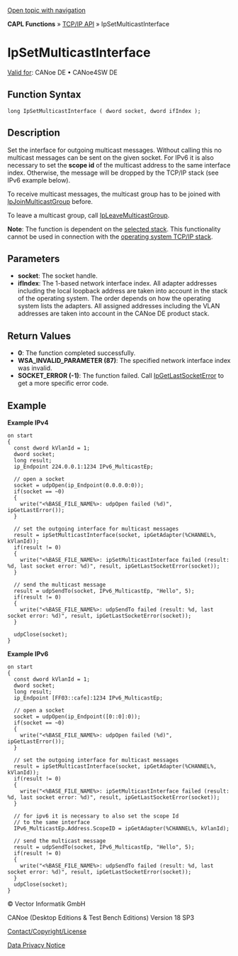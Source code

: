 [Open topic with navigation](../../../../../CANoeDEFamily.htm#Topics/CAPLFunctions/TCPIPAPI/Functions/CAPLfunctionIPSetMulticastInterface.md)

**CAPL Functions** » [TCP/IP API](../CAPLfunctionsTCPIPOverview.md) » IpSetMulticastInterface

# IpSetMulticastInterface

[Valid for](../../../Shared/FeatureAvailability.md): CANoe DE • CANoe4SW DE

## Function Syntax

```plaintext
long IpSetMulticastInterface ( dword socket, dword ifIndex );
```

## Description

Set the interface for outgoing multicast messages. Without calling this no multicast messages can be sent on the given socket. For IPv6 it is also necessary to set the **scope id** of the multicast address to the same interface index. Otherwise, the message will be dropped by the TCP/IP stack (see IPv6 example below).

To receive multicast messages, the multicast group has to be joined with [IpJoinMulticastGroup](CAPLfunctionIPJoinMulticastGroup.md) before.

To leave a multicast group, call [IpLeaveMulticastGroup](CAPLfunctionIPLeaveMulticastGroup.md).

**Note**: The function is dependent on the [selected stack](../../../CANoeCANalyzer/Ethernet/TCPIPNetworkSettings/PageStackSelection.md). This functionality cannot be used in connection with the [operating system TCP/IP stack](../../../CANoeCANalyzer/Ethernet/TCPIPNetworkSettings/PageStackSelection.md).

## Parameters

- **socket**: The socket handle.
- **ifIndex**: The 1-based network interface index. All adapter addresses including the local loopback address are taken into account in the stack of the operating system. The order depends on how the operating system lists the adapters. All assigned addresses including the VLAN addresses are taken into account in the CANoe DE product stack.

## Return Values

- **0**: The function completed successfully.
- **WSA_INVALID_PARAMETER (87)**: The specified network interface index was invalid.
- **SOCKET_ERROR (-1)**: The function failed. Call [IpGetLastSocketError](CAPLfunctionIPGetLastSocketError.md) to get a more specific error code.

## Example

**Example IPv4**

```plaintext
on start
{
  const dword kVlanId = 1;
  dword socket;
  long result;
  ip_Endpoint 224.0.0.1:1234 IPv6_MulticastEp;

  // open a socket
  socket = udpOpen(ip_Endpoint(0.0.0.0:0));
  if(socket == ~0)
  {
    write("<%BASE_FILE_NAME%>: udpOpen failed (%d)", ipGetLastError());
  }

  // set the outgoing interface for multicast messages
  result = ipSetMulticastInterface(socket, ipGetAdapter(%CHANNEL%, kVlanId));
  if(result != 0)
  {
    write("<%BASE_FILE_NAME%>: ipSetMulticastInterface failed (result: %d, last socket error: %d)", result, ipGetLastSocketError(socket));
  }

  // send the multicast message
  result = udpSendTo(socket, IPv6_MulticastEp, "Hello", 5);
  if(result != 0)
  {
    write("<%BASE_FILE_NAME%>: udpSendTo failed (result: %d, last socket error: %d)", result, ipGetLastSocketError(socket));
  }

  udpClose(socket);
}
```

**Example IPv6**

```plaintext
on start
{
  const dword kVlanId = 1;
  dword socket;
  long result;
  ip_Endpoint [FF03::cafe]:1234 IPv6_MulticastEp;

  // open a socket
  socket = udpOpen(ip_Endpoint([0::0]:0));
  if(socket == ~0)
  {
    write("<%BASE_FILE_NAME%>: udpOpen failed (%d)", ipGetLastError());
  }

  // set the outgoing interface for multicast messages
  result = ipSetMulticastInterface(socket, ipGetAdapter(%CHANNEL%, kVlanId));
  if(result != 0)
  {
    write("<%BASE_FILE_NAME%>: ipSetMulticastInterface failed (result: %d, last socket error: %d)", result, ipGetLastSocketError(socket));
  }

  // for ipv6 it is necessary to also set the scope Id
  // to the same interface
  IPv6_MulticastEp.Address.ScopeID = ipGetAdapter(%CHANNEL%, kVlanId);

  // send the multicast message
  result = udpSendTo(socket, IPv6_MulticastEp, "Hello", 5);
  if(result != 0)
  {
    write("<%BASE_FILE_NAME%>: udpSendTo failed (result: %d, last socket error: %d)", result, ipGetLastSocketError(socket));
  }
  udpClose(socket);
}
```

© Vector Informatik GmbH

CANoe (Desktop Editions & Test Bench Editions) Version 18 SP3

[Contact/Copyright/License](../../../Shared/ContactCopyrightLicense.md)

[Data Privacy Notice](https://www.vector.com/int/en/company/get-info/privacy-policy/)